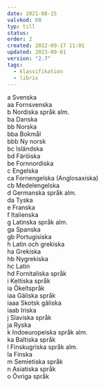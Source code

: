 ```yaml
---
date: 2021-08-15
valvkod: 60
typ: till
status: 
order: 2
created: 2022-09-17 11:01
updated: 2023-09-01
version: "2.7"
tags:
  - klassifikation
  - librix
---
```


a    Svenska<br>
aa   Fornsvenska<br>
b    Nordiska språk alm.<br>
ba   Danska<br>
bb   Norska<br>
bba  Bokmål<br>
bbb  Ny norsk<br>
bc Isländska<br>
bd Färöiska<br>
be Fornnordiska<br>
c Engelska<br>
ca Fornengelska (Anglosaxiska)<br>
cb Medelengelska<br>
d Germanska språk alm.<br>
da Tyska<br>
e Franska<br>
f Italienska<br>
g Latinska språk alm.<br>
ga Spanska<br>
gb Portugisiska<br>
h Latin och grekiska<br>
ha Grekiska<br>
hb Nygrekiska<br>
hc Latin<br>
hd Fornitaliska språk<br>
i Keltiska språk<br>
ia Ökeltspråk<br>
iaa Gäliska språk<br>
iaaa Skotsk gäliska<br>
iaab Iriska<br>
j Slaviska språk<br>
ja Ryska<br>
k Indoeuropeiska språk alm.<br>
ka Baltiska språk<br>
l Finskugriska språk alm.<br>
la Finska<br>
m Semietiska språk<br>
n Asiatiska språk<br>
o Övriga språk<br>
